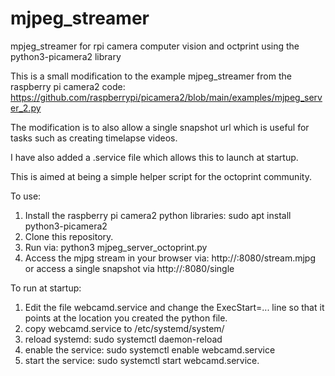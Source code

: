 # mjpeg_streamer
mpjeg_streamer for rpi camera computer vision and octprint using the python3-picamera2 library

This is a small modification to the example mjpeg_streamer from the raspberry pi camera2 code: https://github.com/raspberrypi/picamera2/blob/main/examples/mjpeg_server_2.py

The modification is to also allow a single snapshot url which is useful for tasks such as creating timelapse videos.

I have also added a .service file which allows this to launch at startup.

This is aimed at being a simple helper script for the octoprint community.

To use:
1. Install the raspberry pi camera2 python libraries: sudo apt install python3-picamera2
2. Clone this repository.
3. Run via: python3 mjpeg_server_octoprint.py
4. Access the mjpg stream in your browser via: http://<YOURIPADDRESS>:8080/stream.mjpg or access a single snapshot via http://<YOURIPADDRESS>:8080/single

To run at startup: 
1. Edit the file webcamd.service and change the ExecStart=... line so that it points at the location you created the python file.
2. copy webcamd.service to /etc/systemd/system/
3. reload systemd: sudo systemctl daemon-reload
4. enable the service: sudo systemctl enable webcamd.service
5. start the service: sudo systemctl start webcamd.service.
